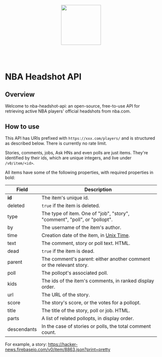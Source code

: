 <center>
    <p align="center">
        <img src="https://cdn.nba.com/logos/leagues/logo-nba.svg" style="height: 15ch;"><br>
    </p>
</center>
<br><br>

# NBA Headshot API

## Overview
Welcome to nba-headshot-api: an open-source, free-to-use API for retrieving active NBA players' official headshots from nba.com.

## How to use
This API has URIs prefixed with `https://xxx.com/players/` and is structured as described below. There is currently no rate limit.

Stories, comments, jobs, Ask HNs and even polls are just items. They're identified by their ids, which are unique integers, and live under `/v0/item/<id>`.

All items have some of the following properties, with required properties in bold:

Field | Description
------|------------
**id** | The item's unique id.
deleted | `true` if the item is deleted.
type | The type of item. One of "job", "story", "comment", "poll", or "pollopt".
by | The username of the item's author.
time | Creation date of the item, in [Unix Time](http://en.wikipedia.org/wiki/Unix_time).
text | The comment, story or poll text. HTML.
dead | `true` if the item is dead.
parent | The comment's parent: either another comment or the relevant story.
poll | The pollopt's associated poll.
kids | The ids of the item's comments, in ranked display order.
url | The URL of the story.
score | The story's score, or the votes for a pollopt.
title | The title of the story, poll or job. HTML.
parts | A list of related pollopts, in display order.
descendants | In the case of stories or polls, the total comment count.

For example, a story: https://hacker-news.firebaseio.com/v0/item/8863.json?print=pretty